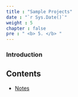 ```yaml
---
title : "Sample Projects"
date : "`r Sys.Date()`"
weight : 5
chapter : false
pre : " <b> 5. </b> "
---
```


### Introduction 

## Contents

- [Notes](5.1-notes/)